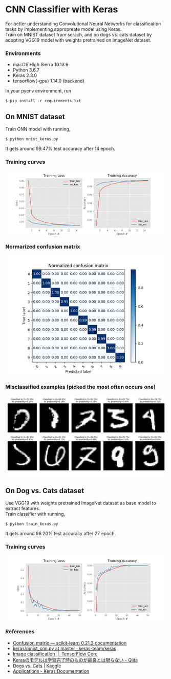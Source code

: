 # CNN Classifier with Keras
For better understanding Convolutional Neural Networks for classification tasks by implementing appropreate model using Keras.  
Train on MNIST dataset from scrach, and on dogs vs. cats dataset by adopting VGG19 model with weights pretrained on ImageNet dataset.  


### Environments
- macOS High Sierra 10.13.6
- Python 3.6.7
- Keras 2.3.0
- tensorflow(-gpu) 1.14.0 (backend)

In your pyenv environment, run 
```
$ pip install -r requirements.txt
```

## On MNIST dataset
Train CNN model with running,
```
$ python mnist_keras.py
```
It gets around 99.47% test accuracy after 14 epoch.

### Training curves
![training curves](mnist/results/trial5_training_curves.png)

### Normarized confusion matrix

<img src="mnist/results/trial5_confusion_matrix.png" width="500px">

### Misclassified examples (picked the most often occurs one)

<img src="mnist/results/trial5_misclassification.png" width="700px">


## On Dog vs. Cats dataset
Use VGG19 with weights pretrained ImageNet dataset as base model to extract features.  
Train classifier with running,
```
$ python train_keras.py
```
It gets around 96.20% test accuracy after 27 epoch.

### Training curves
![training curves](dogs-vs-cats/results/trial2_training_curves.png)



### References
- [Confusion matrix — scikit-learn 0.21.3 documentation](https://scikit-learn.org/stable/auto_examples/model_selection/plot_confusion_matrix.html#sphx-glr-auto-examples-model-selection-plot-confusion-matrix-py)
- [keras/mnist_cnn.py at master · keras-team/keras](https://github.com/keras-team/keras/blob/master/examples/mnist_cnn.py)
- [Image classification  |  TensorFlow Core](https://www.tensorflow.org/tutorials/images/classification)
- [Kerasのモデルは学習完了時のものが最良とは限らない - Qiita](https://qiita.com/cvusk/items/7bcd3bc2e82bb45c9e9c)
- [Dogs vs. Cats | Kaggle](https://www.kaggle.com/c/dogs-vs-cats/data)
- [Applications - Keras Documentation](https://keras.io/applications/#vgg19)
